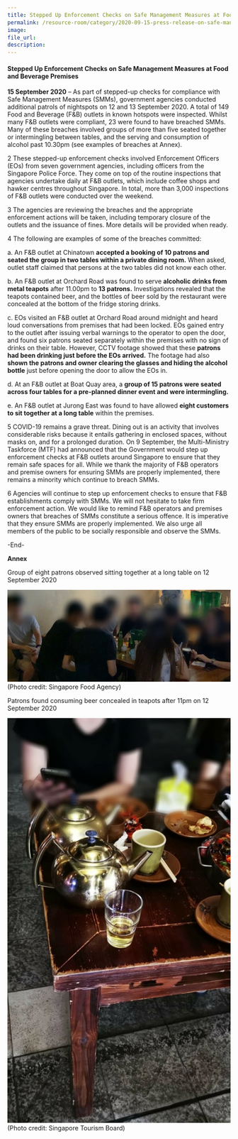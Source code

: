 ```yaml
---  
title: Stepped Up Enforcement Checks on Safe Management Measures at Food and Beverage Premises  
permalink: /resource-room/category/2020-09-15-press-release-on-safe-management-measures-at-f-&-b-premises/  
image:  
file_url:  
description:  
---  
```


#### Stepped Up Enforcement Checks on Safe Management Measures at Food and Beverage Premises  

**15 September 2020** – As part of stepped-up checks for compliance with Safe Management Measures (SMMs), government agencies conducted additional patrols of nightspots on 12 and 13 September 2020. A total of 149 Food and Beverage (F&B) outlets in known hotspots were inspected. Whilst many F&B outlets were compliant, 23 were found to have breached SMMs. Many of these breaches involved groups of more than five seated together or intermingling between tables, and the serving and consumption of alcohol past 10.30pm (see examples of breaches at Annex).  

2	These stepped-up enforcement checks involved Enforcement Officers (EOs) from seven government agencies, including officers from the Singapore Police Force. They come on top of the routine inspections that agencies undertake daily at F&B outlets, which include coffee shops and hawker centres throughout Singapore. In total, more than 3,000 inspections of F&B outlets were conducted over the weekend.  

3	The agencies are reviewing the breaches and the appropriate enforcement actions will be taken, including temporary closure of the outlets and the issuance of fines. More details will be provided when ready.  

4	The following are examples of some of the breaches committed:  

a. An F&B outlet at Chinatown **accepted a booking of 10 patrons and seated the group in two tables within a private dining room.**  When asked, outlet staff claimed that persons at the two tables did not know each other.  

b. An F&B outlet at Orchard Road was found to serve **alcoholic drinks from metal teapots** after 11.00pm to **13 patrons.** Investigations revealed that the teapots contained beer, and the bottles of beer sold by the restaurant were concealed at the bottom of the fridge storing drinks.  

c. EOs visited an F&B outlet at Orchard Road around midnight and heard loud conversations from premises that had been locked. EOs gained entry to the outlet after issuing verbal warnings to the operator to open the door, and found six patrons seated separately within the premises with no sign of drinks on their table. However, CCTV footage showed that these **patrons had been drinking just before the EOs arrived.** The footage had also **shown the patrons and owner clearing the glasses and hiding the alcohol bottle** just before opening the door to allow the EOs in.  

d. At an F&B outlet at Boat Quay area, a **group of 15 patrons were seated across four tables for a pre-planned dinner event and were intermingling.**  

e. An F&B outlet at Jurong East was found to have allowed **eight customers to sit together at a long table** within the premises.  

5	COVID-19 remains a grave threat. Dining out is an activity that involves considerable risks because it entails gathering in enclosed spaces, without masks on, and for a prolonged duration. On 9 September, the Multi-Ministry Taskforce (MTF) had announced that the Government would step up enforcement checks at F&B outlets around Singapore to ensure that they remain safe spaces for all. While we thank the majority of F&B operators and premise owners for ensuring SMMs are properly implemented, there remains a minority which continue to breach SMMs.  

6	Agencies will continue to step up enforcement checks to ensure that F&B establishments comply with SMMs. We will not hesitate to take firm enforcement action. We would like to remind F&B operators and premises owners that breaches of SMMs constitute a serious offence. It is imperative that they ensure SMMs are properly implemented. We also urge all members of the public to be socially responsible and observe the SMMs.  

-End-  

**Annex**  

Group of eight patrons observed sitting together at a long table on 12 September 2020  

![](/news/news-images/press-release-2020-09-15-image-1.png)  
(Photo credit: Singapore Food Agency)  

Patrons found consuming beer concealed in teapots after 11pm on 12 September 2020  

![](/news/news-images/press-release-2020-09-15-image-2.png)  
(Photo credit: Singapore Tourism Board)  
